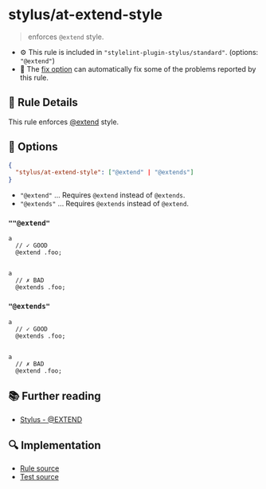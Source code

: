 # stylus/at-extend-style

> enforces `@extend` style.

- :gear: This rule is included in `"stylelint-plugin-stylus/standard"`. (options: `"@extend"`)
- :wrench: The [fix option](https://stylelint.io/user-guide/usage/options#fix) can automatically fix some of the problems reported by this rule.

## :book: Rule Details

This rule enforces [@extend] style.

## :wrench: Options

```json
{
  "stylus/at-extend-style": ["@extend" | "@extends"]
}
```

- `"@extend"` ... Requires `@extend` instead of `@extends`.
- `"@extends"` ... Requires `@extends` instead of `@extend`.

### `""@extend"`

<stylelint-code-block fix :rules="{ 'stylus/at-extend-style': '@extend' }">

```styl
a
  // ✓ GOOD
  @extend .foo;


a
  // ✗ BAD
  @extends .foo;
```

</stylelint-code-block>

### `"@extends"`

<stylelint-code-block fix :rules="{ 'stylus/at-extend-style': '@extends' }">

```styl
a
  // ✓ GOOD
  @extends .foo;


a
  // ✗ BAD
  @extend .foo;
```

</stylelint-code-block>

## :books: Further reading

- [Stylus - @EXTEND]

[Stylus - @EXTEND]: https://stylus-lang.com/docs/extend.html
[@extend]: https://stylus-lang.com/docs/extend.html

## :mag: Implementation

- [Rule source](https://github.com/stylus/stylelint-stylus/blob/main/lib/rules/at-extend-style.js)
- [Test source](https://github.com/stylus/stylelint-stylus/blob/main/tests/lib/rules/at-extend-style.js)
